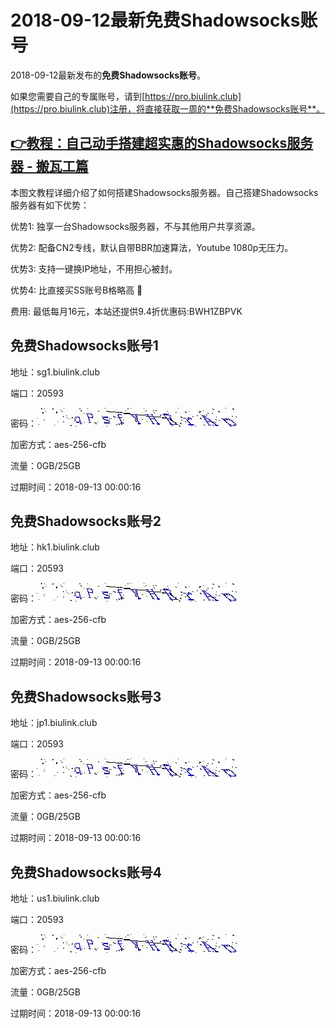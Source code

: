 # 2018-09-12最新**免费Shadowsocks账号**

2018-09-12最新发布的**免费Shadowsocks账号**。

如果您需要自己的专属账号，请到[https://pro.biulink.club](https://pro.biulink.club)注册，将直接获取一周的**免费Shadowsocks账号**。

## [👉教程：自己动手搭建超实惠的Shadowsocks服务器 - 搬瓦工篇](https://github.com/Biulink/ShadowsocksTutorials/blob/master/%E6%95%99%E6%82%A8%E8%87%AA%E5%B7%B1%E5%8A%A8%E6%89%8B%E6%90%AD%E5%BB%BA%E8%B6%85%E5%AE%9E%E6%83%A0%E7%9A%84Shadowsocks%E6%9C%8D%E5%8A%A1%E5%99%A8%20-%20%E6%90%AC%E7%93%A6%E5%B7%A5%E7%AF%87.md)
  
  本图文教程详细介绍了如何搭建Shadowsocks服务器。自己搭建Shadowsocks服务器有如下优势：

  优势1: 独享一台Shadowsocks服务器，不与其他用户共享资源。

  优势2: 配备CN2专线，默认自带BBR加速算法，Youtube 1080p无压力。

  优势3: 支持一键换IP地址，不用担心被封。

  优势4: 比直接买SS账号B格略高 🙂

  费用: 最低每月16元，本站还提供9.4折优惠码:BWH1ZBPVK  
## 免费Shadowsocks账号1

地址：sg1.biulink.club

端口：20593

密码：![免费Shadowsocks账号密码](../password/012d9311-bd98-4f73-8689-c75660e21d3c.jpg)

加密方式：aes-256-cfb

流量：0GB/25GB

过期时间：2018-09-13 00:00:16

## 免费Shadowsocks账号2

地址：hk1.biulink.club

端口：20593

密码：![免费Shadowsocks账号密码](../password/012d9311-bd98-4f73-8689-c75660e21d3c.jpg)

加密方式：aes-256-cfb

流量：0GB/25GB

过期时间：2018-09-13 00:00:16

## 免费Shadowsocks账号3

地址：jp1.biulink.club

端口：20593

密码：![免费Shadowsocks账号密码](../password/012d9311-bd98-4f73-8689-c75660e21d3c.jpg)

加密方式：aes-256-cfb

流量：0GB/25GB

过期时间：2018-09-13 00:00:16

## 免费Shadowsocks账号4

地址：us1.biulink.club

端口：20593

密码：![免费Shadowsocks账号密码](../password/012d9311-bd98-4f73-8689-c75660e21d3c.jpg)

加密方式：aes-256-cfb

流量：0GB/25GB

过期时间：2018-09-13 00:00:16

